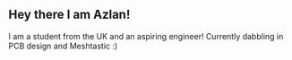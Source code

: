 ## Hey there I am Azlan!

I am a student from the UK and an aspiring engineer! Currently dabbling in PCB design and Meshtastic :)
